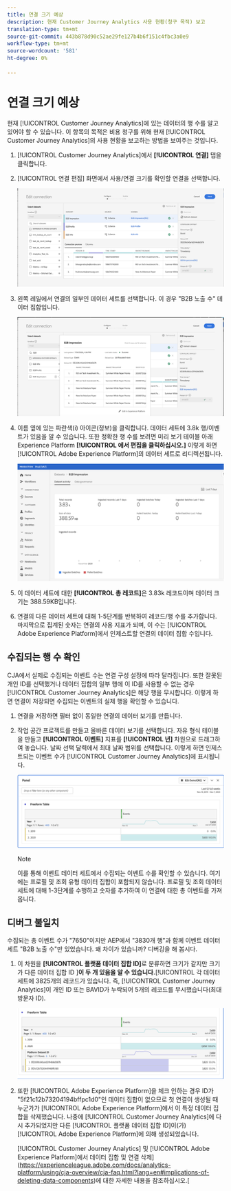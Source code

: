 ```yaml
---
title: 연결 크기 예상
description: 현재 Customer Journey Analytics 사용 현황(청구 목적) 보고
translation-type: tm+mt
source-git-commit: 443b878d90c52ae29fe127b4b6f151c4fbc3a0e9
workflow-type: tm+mt
source-wordcount: '581'
ht-degree: 0%

---
```



# 연결 크기 예상

현재 [!UICONTROL Customer Journey Analytics]에 있는 데이터의 행 수를 알고 있어야 할 수 있습니다. 이 항목의 목적은 비용 청구를 위해 현재 [!UICONTROL Customer Journey Analytics]의 사용 현황을 보고하는 방법을 보여주는 것입니다.

1. [!UICONTROL Customer Journey Analytics]에서 **[!UICONTROL 연결]** 탭을 클릭합니다.
1. [!UICONTROL 연결 편집] 화면에서 사용/연결 크기를 확인할 연결을 선택합니다.

   ![연결 편집](assets/edit-connection.png)

1. 왼쪽 레일에서 연결의 일부인 데이터 세트를 선택합니다. 이 경우 &quot;B2B 노출 수&quot; 데이터 집합입니다.

   ![데이터 집합](assets/dataset.png)

1. 이름 옆에 있는 파란색(i) 아이콘(정보)을 클릭합니다. 데이터 세트에 3.8k 행/이벤트가 있음을 알 수 있습니다. 또한 정확한 행 수를 보려면 미리 보기 테이블 아래 Experience Platform **[!UICONTROL 에서 편집을 클릭하십시오.]** 이렇게 하면 [!UICONTROL Adobe Experience Platform]의 데이터 세트로 리디렉션됩니다.

   ![AEP 데이터 세트 정보](assets/data-size.png)

1. 이 데이터 세트에 대한 **[!UICONTROL 총 레코드]**&#x200B;은 3.83k 레코드이며 데이터 크기는 388.59KB입니다.

1. 연결의 다른 데이터 세트에 대해 1-5단계를 반복하여 레코드/행 수를 추가합니다. 마지막으로 집계된 숫자는 연결의 사용 지표가 되며, 이 수는 [!UICONTROL Adobe Experience Platform]에서 인제스트할 연결의 데이터 집합 수입니다.

## 수집되는 행 수 확인

CJA에서 실제로 수집되는 이벤트 수는 연결 구성 설정에 따라 달라집니다. 또한 잘못된 개인 ID를 선택했거나 데이터 집합의 일부 행에 이 ID를 사용할 수 없는 경우 [!UICONTROL Customer Journey Analytics]은 해당 행을 무시합니다. 이렇게 하면 연결이 저장되면 수집되는 이벤트의 실제 행을 확인할 수 있습니다.

1. 연결을 저장하면 필터 없이 동일한 연결의 데이터 보기를 만듭니다.
1. 작업 공간 프로젝트를 만들고 올바른 데이터 보기를 선택합니다. 자유 형식 테이블을 만들고 **[!UICONTROL 이벤트]** 지표를 **[!UICONTROL 년]** 차원으로 드래그하여 놓습니다. 날짜 선택 달력에서 최대 날짜 범위를 선택합니다. 이렇게 하면 인제스트되는 이벤트 수가 [!UICONTROL Customer Journey Analytics]에 표시됩니다.

   ![작업 영역 프로젝트](assets/event-number.png)

   >[!NOTE]
   >
   >이를 통해 이벤트 데이터 세트에서 수집되는 이벤트 수를 확인할 수 있습니다. 여기에는 프로필 및 조회 유형 데이터 집합이 포함되지 않습니다. 프로필 및 조회 데이터 세트에 대해 1-3단계를 수행하고 숫자를 추가하여 이 연결에 대한 총 이벤트를 가져옵니다.

## 디버그 불일치

수집되는 총 이벤트 수가 &quot;7650&quot;이지만 AEP에서 &quot;3830개 행&quot;과 함께 이벤트 데이터 세트 &quot;B2B 노출 수&quot;만 있었습니다. 왜 차이가 있습니까? 디버깅을 해 봅시다.

1. 이 차원을 **[!UICONTROL 플랫폼 데이터 집합 ID]**&#x200B;로 분류하면 크기가 같지만 크기가 다른 데이터 집합 ID ]**이 두 개 있음을 알 수 있습니다.**[!UICONTROL  각 데이터 세트에 3825개의 레코드가 있습니다. 즉, [!UICONTROL Customer Journey Analytics]이 개인 ID 또는 BAVID가 누락되어 5개의 레코드를 무시했습니다(최대 방문자 ID).

   ![분류](assets/data-size2.png)

1. 또한 [!UICONTROL Adobe Experience Platform]을 체크 인하는 경우 ID가 &quot;5f21c12b73204194bffpc1d0&quot;인 데이터 집합이 없으므로 첫 연결이 생성될 때 누군가가 [!UICONTROL Adobe Experience Platform]에서 이 특정 데이터 집합을 삭제했습니다. 나중에 [!UICONTROL Customer Journey Analytics]에 다시 추가되었지만 다른 [!UICONTROL 플랫폼 데이터 집합 ID]이(가) [!UICONTROL Adobe Experience Platform]에 의해 생성되었습니다.

   [!UICONTROL Customer Journey Analytics] 및 [!UICONTROL Adobe Experience Platform]에서 데이터 집합 및 연결 삭제](https://experienceleague.adobe.com/docs/analytics-platform/using/cja-overview/cja-faq.html?lang=en#implications-of-deleting-data-components)에 대한 자세한 내용을 참조하십시오.[